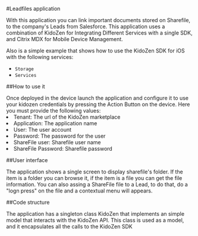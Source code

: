 #Leadfiles application

With this application you can link important documents stored on Sharefile, to the company's Leads from Salesforce.
This application uses a combination of KidoZen for Integrating Different Services with a single SDK, and Citrix MDX for Mobile Device Management.

Also is a simple example that shows how to use the KidoZen SDK for iOS with the following services:

- `Storage`
- `Services`

##How to use it

<div class="row">
	<div class="span3">
		<div class="well">
			Once deployed in the device launch the application and configure it to use your kidozen credentials by pressing the Action Button on the device. Here you must provide the following values:
		</div>
	</div>
	<div class="span4">
		<div class="well">
			<li>Tenant: The url of the KidoZen marketplace</li>
			<li>Application: The application name</li>
			<li>User: The user account</li>
			<li>Password: The password for the user</li>
			<li>ShareFile user: Sharefile user name</li>
			<li>ShareFile Password: Sharefile password</li>
		</div>
	</div>
</div>

##User interface

The application shows a single screen to display sharefile's folder. If the item is a folder you can browse it, if the item is a file you can get the file information.
You can also assing a ShareFile file to a Lead, to do that, do a "logn press" on the file and a contextual menu will appears. 

##Code structure

The application has a singleton class KidoZen that implements an simple model that interacts with the KidoZen API. This class is used as a model, and it encapsulates all the calls to the KidoZen SDK 




